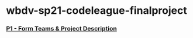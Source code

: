 # wbdv-sp21-codeleague-finalproject

### [P1 - Form Teams & Project Description](https://docs.google.com/document/d/1mgrXCtWp8OZVja8OCa5bUipZghdTKAq9k9pE1zuqWLU/edit?usp=sharing) 
